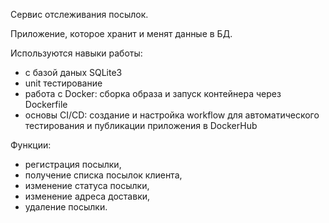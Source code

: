 Сервис отслеживания посылок.

Приложение, которое хранит и менят данные в БД.

Используются навыки работы:
- с базой даных SQLite3
- unit тестирование
- работа с Docker: сборка образа и запуск контейнера через Dockerfile
- основы CI/CD: создание и настройка workflow для автоматического тестирования и публикации приложения в DockerHub


Функции:
- регистрация посылки,
- получение списка посылок клиента,
- изменение статуса посылки,
- изменение адреса доставки,
- удаление посылки.

  
